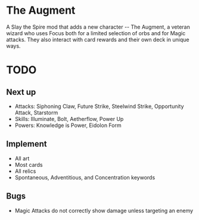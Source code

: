 # The Augment

A Slay the Spire mod that adds a new character -- The Augment, a veteran wizard who uses Focus both for a limited selection of orbs and for Magic attacks.  They also interact with card rewards and their own deck in unique ways.

# TODO

## Next up

* Attacks: Siphoning Claw, Future Strike, Steelwind Strike, Opportunity Attack, Starstorm
* Skills: Illuminate, Bolt, Aetherflow, Power Up
* Powers: Knowledge is Power, Eidolon Form

## Implement

* All art
* Most cards
* All relics
* Spontaneous, Adventitious, and Concentration keywords

## Bugs

* Magic Attacks do not correctly show damage unless targeting an enemy